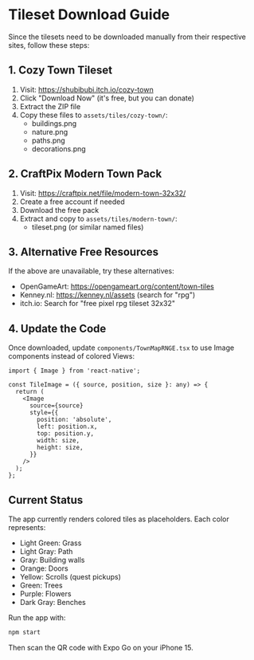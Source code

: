 # Tileset Download Guide

Since the tilesets need to be downloaded manually from their respective sites, follow these steps:

## 1. Cozy Town Tileset
1. Visit: https://shubibubi.itch.io/cozy-town
2. Click "Download Now" (it's free, but you can donate)
3. Extract the ZIP file
4. Copy these files to `assets/tiles/cozy-town/`:
   - buildings.png
   - nature.png
   - paths.png
   - decorations.png

## 2. CraftPix Modern Town Pack
1. Visit: https://craftpix.net/file/modern-town-32x32/
2. Create a free account if needed
3. Download the free pack
4. Extract and copy to `assets/tiles/modern-town/`:
   - tileset.png (or similar named files)

## 3. Alternative Free Resources
If the above are unavailable, try these alternatives:
- OpenGameArt: https://opengameart.org/content/town-tiles
- Kenney.nl: https://kenney.nl/assets (search for "rpg")
- itch.io: Search for "free pixel rpg tileset 32x32"

## 4. Update the Code
Once downloaded, update `components/TownMapRNGE.tsx` to use Image components instead of colored Views:

```tsx
import { Image } from 'react-native';

const TileImage = ({ source, position, size }: any) => {
  return (
    <Image
      source={source}
      style={{
        position: 'absolute',
        left: position.x,
        top: position.y,
        width: size,
        height: size,
      }}
    />
  );
};
```

## Current Status
The app currently renders colored tiles as placeholders. Each color represents:
- Light Green: Grass
- Light Gray: Path
- Gray: Building walls
- Orange: Doors
- Yellow: Scrolls (quest pickups)
- Green: Trees
- Purple: Flowers
- Dark Gray: Benches

Run the app with:
```bash
npm start
```

Then scan the QR code with Expo Go on your iPhone 15.